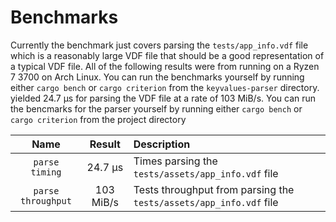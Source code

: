 # Benchmarks

Currently the benchmark just covers parsing the `tests/app_info.vdf` file which
is a reasonably large VDF file that should be a good representation of a
typical VDF file. All of the following results were from running on a Ryzen 7
3700 on Arch Linux. You can run the benchmarks yourself by running either
`cargo bench` or `cargo criterion` from the `keyvalues-parser` directory.
yielded 24.7 μs for parsing the VDF file at a rate of 103 MiB/s. You can run
the bencmarks for the parser yourself by running either `cargo bench` or
`cargo criterion` from the project directory

| Name | Result | Description |
| :---: | :---: | :--- |
| `parse timing` | 24.7 μs | Times parsing the `tests/assets/app_info.vdf` file |
| `parse throughput` | 103 MiB/s | Tests throughput from parsing the `tests/assets/app_info.vdf` file |
